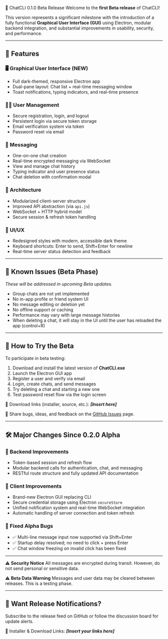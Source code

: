 🚀 ChatCLI 0.1.0 Beta Release
Welcome to the **first Beta release** of ChatCLI!

This version represents a significant milestone with the introduction of a fully functional **Graphical User Interface (GUI)** using Electron, modular backend integration, and substantial improvements in usability, security, and performance.

---

## 🌟 Features

### 🖥️ Graphical User Interface (NEW)

* Full dark-themed, responsive Electron app
* Dual-pane layout: Chat list + real-time messaging window
* Toast notifications, typing indicators, and real-time presence

### 🧑‍💼 User Management

* Secure registration, login, and logout
* Persistent login via secure token storage
* Email verification system via token
* Password reset via email

### 💬 Messaging

* One-on-one chat creation
* Real-time encrypted messaging via WebSocket
* View and manage chat history
* Typing indicator and user presence status
* Chat deletion with confirmation modal

### 🧩 Architecture

* Modularized client-server structure
* Improved API abstraction (via `api.js`)
* WebSocket + HTTP hybrid model
* Secure session & refresh token handling

### 🎨 UI/UX

* Redesigned styles with modern, accessible dark theme
* Keyboard shortcuts: Enter to send, Shift+Enter for newline
* Real-time server status detection and feedback

---

## 🐛 Known Issues (Beta Phase)

*These will be addressed in upcoming Beta updates.*

* Group chats are not yet implemented
* No in-app profile or friend system UI
* No message editing or deletion yet
* No offline support or caching
* Performance may vary with large message histories
* When deleting a chat, it will stay in the UI until the user has reloaded the app (control+R)

---

## 🧪 How to Try the Beta

To participate in beta testing:

1. Download and install the latest version of **ChatCLI.exe**
2. Launch the Electron GUI app
3. Register a user and verify via email
4. Login, create chats, and send messages
5. Try deleting a chat and starting a new one
6. Test password reset flow via the login screen

📎 Download links (installer, source, etc.): ***\[Insert here]***

📝 Share bugs, ideas, and feedback on the [GitHub Issues](#) page.

---

## 🛠 Major Changes Since 0.2.0 Alpha

### 🔧 Backend Improvements

* Token-based session and refresh flow
* Modular backend calls for authentication, chat, and messaging
* RESTful route structure and fully updated API documentation

### 🚀 Client Improvements

* Brand-new Electron GUI replacing CLI
* Secure credential storage using Electron `secureStore`
* Unified notification system and real-time WebSocket integration
* Automatic handling of server connection and token refresh

### 🧼 Fixed Alpha Bugs

* ✅ Multi-line message input now supported via Shift+Enter
* ✅ Startup delay resolved; no need to click + press Enter
* ✅ Chat window freezing on invalid click has been fixed

---

⚠️ **Security Notice**
All messages are encrypted during transit. However, do not send personal or sensitive data.

⚠️ **Beta Data Warning**
Messages and user data may be cleared between releases. This is a testing phase.

---

## 📌 Want Release Notifications?

Subscribe to the release feed on GitHub or follow the discussion board for update alerts.

📎 Installer & Download Links: ***\[Insert your links here]***